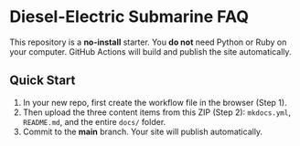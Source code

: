 # Diesel-Electric Submarine FAQ

This repository is a **no-install** starter.  You **do not** need Python or Ruby on your computer.
GitHub Actions will build and publish the site automatically.

## Quick Start
1. In your new repo, first create the workflow file in the browser (Step 1).
2. Then upload the three content items from this ZIP (Step 2): `mkdocs.yml`, `README.md`, and the entire `docs/` folder.
3. Commit to the **main** branch. Your site will publish automatically.
